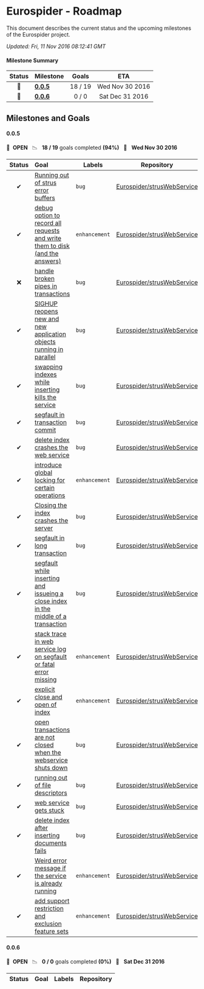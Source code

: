 # Eurospider - Roadmap

This document describes the current status and the upcoming milestones of the Eurospider project.

*Updated: Fri, 11 Nov 2016 08:12:41 GMT*

#### Milestone Summary

| Status | Milestone | Goals | ETA |
| :---: | :--- | :---: | :---: |
| 🚀 | **[0.0.5](#0.0.5)** | 18 / 19 | Wed Nov 30 2016 |
| 🚀 | **[0.0.6](#0.0.6)** | 0 / 0 | Sat Dec 31 2016 |

## Milestones and Goals

#### 0.0.5

> 

🚀 &nbsp;**OPEN** &nbsp;&nbsp;📉 &nbsp;&nbsp;**18 / 19** goals completed **(94%)** &nbsp;&nbsp;📅 &nbsp;&nbsp;**Wed Nov 30 2016**

| Status | Goal | Labels | Repository |
| :---: | :--- | --- | --- |
| ✔ | [Running out of strus error buffers](https://github.com/Eurospider/strusWebService/issues/78) |`bug`| <a href=https://github.com/Eurospider/strusWebService>Eurospider/strusWebService</a> |
| ✔ | [debug option to record all requests and write them to disk (and the answers)](https://github.com/Eurospider/strusWebService/issues/75) |`enhancement`| <a href=https://github.com/Eurospider/strusWebService>Eurospider/strusWebService</a> |
| ❌ | [handle broken pipes in transactions](https://github.com/Eurospider/strusWebService/issues/70) |`bug`| <a href=https://github.com/Eurospider/strusWebService>Eurospider/strusWebService</a> |
| ✔ | [SIGHUP reopens new and new application objects running in parallel](https://github.com/Eurospider/strusWebService/issues/69) |`bug`| <a href=https://github.com/Eurospider/strusWebService>Eurospider/strusWebService</a> |
| ✔ | [swapping indexes while inserting kills the service](https://github.com/Eurospider/strusWebService/issues/68) |`bug`| <a href=https://github.com/Eurospider/strusWebService>Eurospider/strusWebService</a> |
| ✔ | [segfault in transaction commit](https://github.com/Eurospider/strusWebService/issues/67) |`bug`| <a href=https://github.com/Eurospider/strusWebService>Eurospider/strusWebService</a> |
| ✔ | [delete index crashes the web service](https://github.com/Eurospider/strusWebService/issues/62) |`bug`| <a href=https://github.com/Eurospider/strusWebService>Eurospider/strusWebService</a> |
| ✔ | [introduce global locking for certain operations](https://github.com/Eurospider/strusWebService/issues/61) |`enhancement`| <a href=https://github.com/Eurospider/strusWebService>Eurospider/strusWebService</a> |
| ✔ | [Closing the index crashes the server](https://github.com/Eurospider/strusWebService/issues/57) |`bug`| <a href=https://github.com/Eurospider/strusWebService>Eurospider/strusWebService</a> |
| ✔ | [segfault in long transaction](https://github.com/Eurospider/strusWebService/issues/54) |`bug`| <a href=https://github.com/Eurospider/strusWebService>Eurospider/strusWebService</a> |
| ✔ | [segfault while inserting and issueing a close index in the middle of a transaction](https://github.com/Eurospider/strusWebService/issues/53) |`bug`| <a href=https://github.com/Eurospider/strusWebService>Eurospider/strusWebService</a> |
| ✔ | [stack trace in web service log on segfault or fatal error missing](https://github.com/Eurospider/strusWebService/issues/51) |`enhancement`| <a href=https://github.com/Eurospider/strusWebService>Eurospider/strusWebService</a> |
| ✔ | [explicit close and open of index](https://github.com/Eurospider/strusWebService/issues/49) |`enhancement`| <a href=https://github.com/Eurospider/strusWebService>Eurospider/strusWebService</a> |
| ✔ | [open transactions are not closed when the webservice shuts down](https://github.com/Eurospider/strusWebService/issues/47) |`bug`| <a href=https://github.com/Eurospider/strusWebService>Eurospider/strusWebService</a> |
| ✔ | [running out of file descriptors](https://github.com/Eurospider/strusWebService/issues/46) |`bug`| <a href=https://github.com/Eurospider/strusWebService>Eurospider/strusWebService</a> |
| ✔ | [web service gets stuck](https://github.com/Eurospider/strusWebService/issues/36) |`bug`| <a href=https://github.com/Eurospider/strusWebService>Eurospider/strusWebService</a> |
| ✔ | [delete index after inserting documents fails](https://github.com/Eurospider/strusWebService/issues/35) |`bug`| <a href=https://github.com/Eurospider/strusWebService>Eurospider/strusWebService</a> |
| ✔ | [Weird error message if the service is already running](https://github.com/Eurospider/strusWebService/issues/20) |`enhancement`| <a href=https://github.com/Eurospider/strusWebService>Eurospider/strusWebService</a> |
| ✔ | [add support restriction and exclusion feature sets](https://github.com/Eurospider/strusWebService/issues/2) |`enhancement`| <a href=https://github.com/Eurospider/strusWebService>Eurospider/strusWebService</a> |


#### 0.0.6

> 

🚀 &nbsp;**OPEN** &nbsp;&nbsp;📉 &nbsp;&nbsp;**0 / 0** goals completed **(0%)** &nbsp;&nbsp;📅 &nbsp;&nbsp;**Sat Dec 31 2016**

| Status | Goal | Labels | Repository |
| :---: | :--- | --- | --- |



